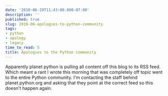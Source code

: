 ```yaml
---
date: '2010-06-29T11:43:00.000-07:00'
description: ''
published: true
slug: 2010-06-apologies-to-python-community
tags:
- python
- apology
- legacy
time_to_read: 5
title: Apologies to the Python community
---
```


Apparently planet python is pulling all content off this blog to its RSS feed. Which meant a rant I wrote this morning that was completely off topic went to the entire Python community. I'm contacting the staff behind planet.python.org and asking that they point at the correct feed so this doesn't happen again.
